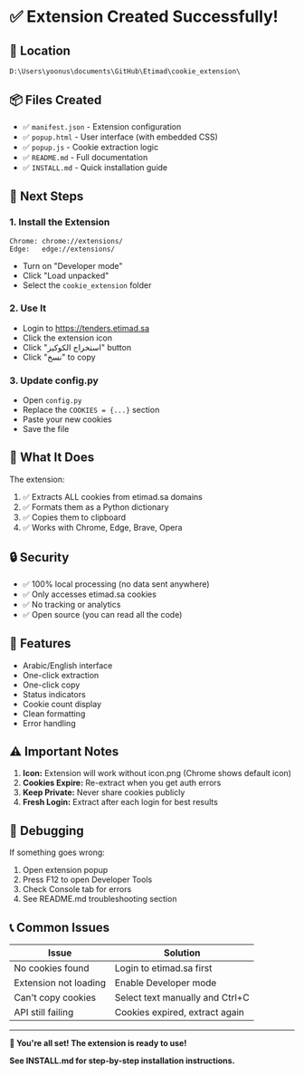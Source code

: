 # ✅ Extension Created Successfully!

## 📁 Location
```
D:\Users\yoonus\documents\GitHub\Etimad\cookie_extension\
```

## 📦 Files Created
- ✅ `manifest.json` - Extension configuration
- ✅ `popup.html` - User interface (with embedded CSS)
- ✅ `popup.js` - Cookie extraction logic
- ✅ `README.md` - Full documentation
- ✅ `INSTALL.md` - Quick installation guide

## 🚀 Next Steps

### 1. Install the Extension
```
Chrome: chrome://extensions/
Edge:   edge://extensions/
```
- Turn on "Developer mode"
- Click "Load unpacked"
- Select the `cookie_extension` folder

### 2. Use It
- Login to https://tenders.etimad.sa
- Click the extension icon
- Click "استخراج الكوكيز" button
- Click "نسخ" to copy

### 3. Update config.py
- Open `config.py`
- Replace the `COOKIES = {...}` section
- Paste your new cookies
- Save the file

## 🎯 What It Does

The extension:
1. ✅ Extracts ALL cookies from etimad.sa domains
2. ✅ Formats them as a Python dictionary
3. ✅ Copies them to clipboard
4. ✅ Works with Chrome, Edge, Brave, Opera

## 🔒 Security

- ✅ 100% local processing (no data sent anywhere)
- ✅ Only accesses etimad.sa cookies
- ✅ No tracking or analytics
- ✅ Open source (you can read all the code)

## 📝 Features

- Arabic/English interface
- One-click extraction
- One-click copy
- Status indicators
- Cookie count display
- Clean formatting
- Error handling

## ⚠️ Important Notes

1. **Icon:** Extension will work without icon.png (Chrome shows default icon)
2. **Cookies Expire:** Re-extract when you get auth errors
3. **Keep Private:** Never share cookies publicly
4. **Fresh Login:** Extract after each login for best results

## 🐛 Debugging

If something goes wrong:
1. Open extension popup
2. Press F12 to open Developer Tools
3. Check Console tab for errors
4. See README.md troubleshooting section

## 📞 Common Issues

| Issue | Solution |
|-------|----------|
| No cookies found | Login to etimad.sa first |
| Extension not loading | Enable Developer mode |
| Can't copy cookies | Select text manually and Ctrl+C |
| API still failing | Cookies expired, extract again |

---

**🎉 You're all set! The extension is ready to use!**

**See INSTALL.md for step-by-step installation instructions.**
